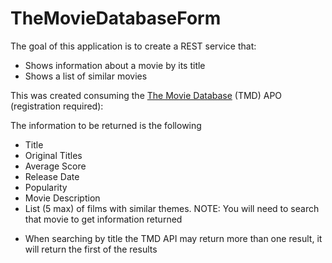 # TheMovieDatabaseForm
The goal of this application is to create a REST service that:

- Shows information about a movie by its title
- Shows a list of similar movies

This was created consuming the [The Movie Database](https://developers.themoviedb.org/3/getting-started/introduction) (TMD) APO (registration required):

The information to be returned is the following

- Title
- Original Titles
- Average Score
- Release Date
- Popularity
- Movie Description
- List (5 max) of films with similar themes. NOTE: You will need to search that movie to get information returned

* When searching by title the TMD API may return more than one result, it will return the first of the results

